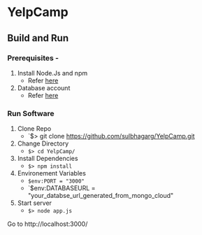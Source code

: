# YelpCamp

## Build and Run

### Prerequisites -

1. Install Node.Js and npm
   - Refer [here](https://nodejs.org/en/download/)
2. Database account
   - Refer [here](https://www.mongodb.com/cloud)

### Run Software

1. Clone Repo
   - `$> git clone https://github.com/sulbhagarg/YelpCamp.git
2. Change Directory
   - `$> cd YelpCamp/`
3. Install Dependencies
   - `$> npm install`
4. Environement Variables
   - `$env:PORT = "3000"`
   - `$env:DATABASEURL = "your_databse_url_generated_from_mongo_cloud"
5. Start server
   - `$> node app.js`

Go to http://localhost:3000/
